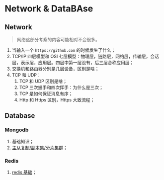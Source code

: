 # Network & DataBAse

## Network

> 网络这部分考察的内容可能相对不会很多。

1. 当输入一个 `https://github.com` 的时候发生了什么；
2. TCP/IP 四层模型和 OSI 七层模型：物理层，链路层，网络层，传输层，会话层，表示层，应用层。四层中第一层没有，后三层合称应用层；
3. 交换机和路由器分别是几层设备，区别是啥；
4. TCP 和 UDP：
   1. TCP 和 UDP 区别是啥；
   2. TCP 三次握手和四次挥手：为什么是三次；
   3. TCP 是如何保证消息有序；
   4. Http 和 Https 区别，Https 大致流程；

## Database

### Mongodb

1. 基础知识；
2. [主从复制/副本集/分片集群](https://cloud.tencent.com/developer/article/1026185)；

### Redis

1. [redis 基础](https://github.com/lifei6671/interview-go#redis%E5%9F%BA%E7%A1%80)；

